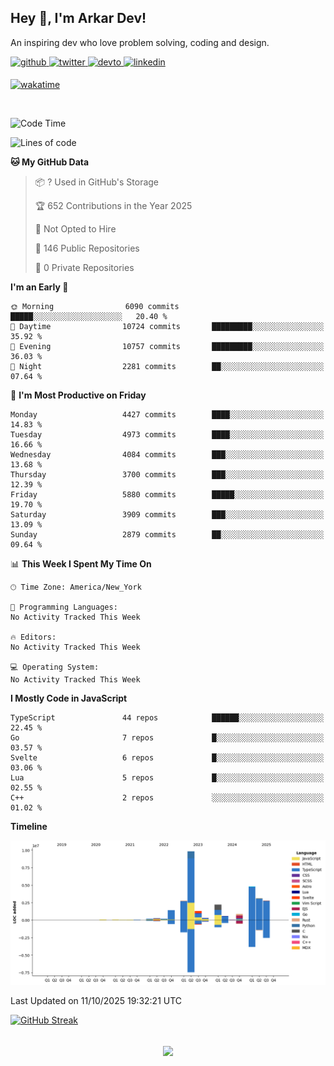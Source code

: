 ## Hey 👋, I'm Arkar Dev!  

An inspiring dev who love problem solving, coding and design.

<a href="https://github.com/Riley1101" target="_blank">
<img src=https://img.shields.io/badge/github-%2324292e.svg?&style=for-the-badge&logo=github&logoColor=white alt=github style="margin-bottom: 5px;" />
</a>
<a href="https://twitter.com/arkardev" target="_blank">
<img src=https://img.shields.io/badge/twitter-%2300acee.svg?&style=for-the-badge&logo=twitter&logoColor=white alt=twitter style="margin-bottom: 5px;" />
</a>
<a href="https://dev.to/riley1101" target="_blank">
<img src=https://img.shields.io/badge/dev.to-%2308090A.svg?&style=for-the-badge&logo=dev.to&logoColor=white alt=devto style="margin-bottom: 5px;" />
</a>
<a href="https://linkedin.com/in/arkar-kaung-myat" target="_blank">
<img src=https://img.shields.io/badge/linkedin-%231E77B5.svg?&style=for-the-badge&logo=linkedin&logoColor=white alt=linkedin style="margin-bottom: 5px;" />
</a>
  
[![wakatime](https://wakatime.com/badge/user/cf23b6e3-75f8-4c04-b0e3-273191c8d2ec.svg)](https://wakatime.com/@cf23b6e3-75f8-4c04-b0e3-273191c8d2ec)

<br/>

<!--START_SECTION:waka-->
![Code Time](http://img.shields.io/badge/Code%20Time-1%2C414%20hrs%2020%20mins-blue)

![Lines of code](https://img.shields.io/badge/From%20Hello%20World%20I%27ve%20Written-31.0%20million%20lines%20of%20code-blue)

**🐱 My GitHub Data** 

> 📦 ? Used in GitHub's Storage 
 > 
> 🏆 652 Contributions in the Year 2025
 > 
> 🚫 Not Opted to Hire
 > 
> 📜 146 Public Repositories 
 > 
> 🔑 0 Private Repositories 
 > 
**I'm an Early 🐤** 

```text
🌞 Morning                6090 commits        █████░░░░░░░░░░░░░░░░░░░░   20.40 % 
🌆 Daytime                10724 commits       █████████░░░░░░░░░░░░░░░░   35.92 % 
🌃 Evening                10757 commits       █████████░░░░░░░░░░░░░░░░   36.03 % 
🌙 Night                  2281 commits        ██░░░░░░░░░░░░░░░░░░░░░░░   07.64 % 
```
📅 **I'm Most Productive on Friday** 

```text
Monday                   4427 commits        ████░░░░░░░░░░░░░░░░░░░░░   14.83 % 
Tuesday                  4973 commits        ████░░░░░░░░░░░░░░░░░░░░░   16.66 % 
Wednesday                4084 commits        ███░░░░░░░░░░░░░░░░░░░░░░   13.68 % 
Thursday                 3700 commits        ███░░░░░░░░░░░░░░░░░░░░░░   12.39 % 
Friday                   5880 commits        █████░░░░░░░░░░░░░░░░░░░░   19.70 % 
Saturday                 3909 commits        ███░░░░░░░░░░░░░░░░░░░░░░   13.09 % 
Sunday                   2879 commits        ██░░░░░░░░░░░░░░░░░░░░░░░   09.64 % 
```


📊 **This Week I Spent My Time On** 

```text
🕑︎ Time Zone: America/New_York

💬 Programming Languages: 
No Activity Tracked This Week

🔥 Editors: 
No Activity Tracked This Week

💻 Operating System: 
No Activity Tracked This Week
```

**I Mostly Code in JavaScript** 

```text
TypeScript               44 repos            ██████░░░░░░░░░░░░░░░░░░░   22.45 % 
Go                       7 repos             █░░░░░░░░░░░░░░░░░░░░░░░░   03.57 % 
Svelte                   6 repos             █░░░░░░░░░░░░░░░░░░░░░░░░   03.06 % 
Lua                      5 repos             █░░░░░░░░░░░░░░░░░░░░░░░░   02.55 % 
C++                      2 repos             ░░░░░░░░░░░░░░░░░░░░░░░░░   01.02 % 
```



**Timeline**

![Lines of Code chart](https://raw.githubusercontent.com/Riley1101/Riley1101/main/assets/bar_graph.png)


 Last Updated on 11/10/2025 19:32:21 UTC
<!--END_SECTION:waka-->

[![GitHub Streak](https://streak-stats.demolab.com?user=Riley1101)](https://git.io/streak-stats)
  
<br/>  
<div align="center">
<img src="https://komarev.com/ghpvc/?username=Riley1101&&style=flat-square" align="center" />
</div>  

